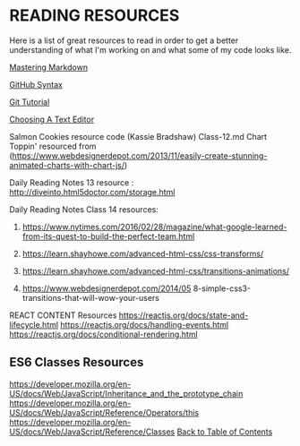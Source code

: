 # READING RESOURCES

Here is a list of great resources to read in order to get a better understanding of what I'm working on and what some of my code looks like.

[Mastering Markdown](https://guides.github.com/features/mastering-markdown)

[GitHub Syntax](https://docs.github.com/en/free-pro-team@latest/github/writing-on-github/basic-writing-and-formatting-syntax)

[Git Tutorial](https://blog.udemy.com/git-tutorial-a-comprehensive-guide/)

[Choosing A Text Editor](https://codefellows.github.io/code-102-guide/curriculum/class-02/Choosing-A-Text-Editor--The-Older-Co)

Salmon Cookies resource code (Kassie Bradshaw)
Class-12.md Chart Toppin' resourced from (https://www.webdesignerdepot.com/2013/11/easily-create-stunning-animated-charts-with-chart-js/)

Daily Reading Notes 13 resource : http://diveinto.html5doctor.com/storage.html

Daily Reading Notes Class 14 resources: 
1. https://www.nytimes.com/2016/02/28/magazine/what-google-learned-from-its-quest-to-build-the-perfect-team.html

2. https://learn.shayhowe.com/advanced-html-css/css-transforms/

3. https://learn.shayhowe.com/advanced-html-css/transitions-animations/

4. https://www.webdesignerdepot.com/2014/05 8-simple-css3-transitions-that-will-wow-your-users

REACT CONTENT Resources
    https://reactjs.org/docs/state-and-lifecycle.html
    https://reactjs.org/docs/handling-events.html
    https://reactjs.org/docs/conditional-rendering.html

## ES6 Classes Resources

https://developer.mozilla.org/en-US/docs/Web/JavaScript/Inheritance_and_the_prototype_chain
https://developer.mozilla.org/en-US/docs/Web/JavaScript/Reference/Operators/this
https://developer.mozilla.org/en-US/docs/Web/JavaScript/Reference/Classes
[Back to Table of Contents](/README.md)